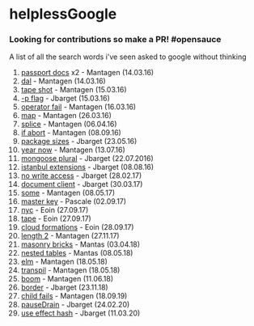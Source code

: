 # helplessGoogle
### Looking for contributions so make a PR! \#opensauce
A list of all the search words i've seen asked to google without thinking

1. [passport docs](https://www.google.co.uk/webhp?sourceid=chrome-instant&ion=1&espv=2&ie=UTF-8#q=passport%20docs) x2 - Mantagen (14.03.16)
2. [dal](https://www.google.co.uk/search?q=dal&oq=dal) - Mantagen (14.03.16)
3. [tape shot](https://www.google.co.uk/webhp?sourceid=chrome-instant&ion=1&espv=2&ie=UTF-8#q=tape%20shot) - Mantagen (15.03.16)
4. [-p flag](https://www.google.co.uk/search?q=-p+flag&oq=-p+flag) - Jbarget (15.03.16)
5. [operator fail](https://www.google.co.uk/webhp?sourceid=chrome-instant&ion=1&espv=2&ie=UTF-8#q=operator%20fail) - Mantagen (16.03.16)
6. [map](https://www.google.co.uk/search?q=map&oq=map) - Mantagen (26.03.16)
6. [splice](https://www.google.co.uk/search?q=splice) - Mantagen (06.04.16)
7. [if abort](https://www.google.co.uk/search?q=if+abort) - Mantagen (08.09.16)
8. [package sizes](https://www.google.co.uk/search?q=package+sizes) - Jbarget (23.05.16)
9. [year now](https://www.google.co.uk/search?q=year+now&oq=year+now) - Mantagen (13.07.16)
10. [mongoose plural](https://www.google.co.uk/search?q=mongo+define+plural&oq=mongo+define+plural&aqs=chrome..69i57.3862j0j7&sourceid=chrome&ie=UTF-8#q=mongoose+plural) - Jbarget (22.07.2016)
11. [istanbul extensions](https://www.google.co.uk/search?q=istanbul+extensions) - Jbarget (08.08.16)
12. [no write access](https://www.ecosia.org/search?q=no+write+access&addon=chrome) - Jbarget (28.02.17)
13. [document client](https://www.ecosia.org/search?q=document+client) - Jbarget (30.03.17)
14. [some](https://www.ecosia.org/search?q=some) - Mantagen (08.05.17)
15. [master key](https://www.ecosia.org/search?q=master+key) - Pascale (02.09.17)
16. [nyc](https://www.ecosia.org/search?q=nyc) - Eoin (27.09.17)
17. [tape](https://www.ecosia.org/search?q=tape) - Eoin (27.09.17)
18. [cloud formations](https://www.ecosia.org/search?q=cloud+formations) - Eoin (28.09.17)
19. [length 2](https://www.ecosia.org/sesearch?q=length+2) - Mantagen (27.11.17)
20. [masonry bricks](https://www.google.co.uk/search?client=opera&q=masonry+bricks&sourceid=opera&ie=UTF-8&oe=UTF-8) - Mantas (03.04.18)
21. [nested tables](https://www.ecosia.org/search?q=nested+tables) - Mantas (08.05.18)
22. [elm](https://www.ecosia.org/search?q=elm) - Mantagen (18.05.18)
23. [transpil](https://www.ecosia.org/search?q=transpil) - Mantagen (18.05.18)
24. [boom](https://www.ecosia.org/search?q=boom) - Mantagen (11.06.18)
25. [border](https://www.ecosia.org/search?q=border) - Jbarget (23.11.18)
26. [child fails](https://www.google.com/search?q=child+fails) - Mantagen (18.09.19)
27. [pauseDrain](https://www.google.co.uk/search?q=pauseDrain) - Jbarget (24.02.20)
28. [use effect hash](https://www.google.co.uk/search?q=use+effect+hash) - Jbarget (11.03.20)
